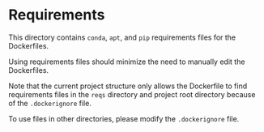 # Requirements

This directory contains `conda`, `apt`, and `pip` 
requirements files for the Dockerfiles.

Using requirements files should minimize 
the need to manually edit the Dockerfiles.

Note that the current project structure only allows the Dockerfile to find
requirements files in the `reqs` directory and project root directory because of the `.dockerignore` file.

To use files in other directories, 
please modify the `.dockerignore` file.
